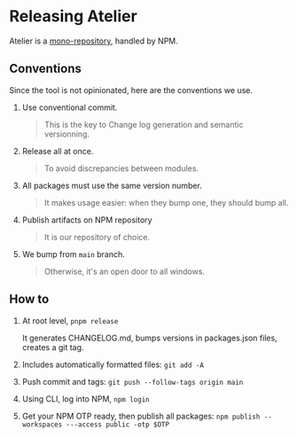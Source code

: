 # Releasing Atelier

Atelier is a [mono-repository][mono-repo], handled by NPM.

## Conventions

Since the tool is not opinionated, here are the conventions we use.

1. Use conventional commit.

   > This is the key to Change log generation and semantic versionning.

2. Release all at once.

   > To avoid discrepancies between modules.

3. All packages must use the same version number.

   > It makes usage easier: when they bump one, they should bump all.

4. Publish artifacts on NPM repository

   > It is our repository of choice.

5. We bump from `main` branch.

   > Otherwise, it's an open door to all windows.

## How to

1. At root level, `pnpm release`

   It generates CHANGELOG.md, bumps versions in packages.json files, creates a git tag.

2. Includes automatically formatted files: `git add -A`

3. Push commit and tags: `git push --follow-tags origin main`

4. Using CLI, log into NPM, `npm login`

5. Get your NPM OTP ready, then publish all packages: `npm publish --workspaces ---access public -otp $OTP`

[mono-repo]: https://en.wikipedia.org/wiki/Monorepo
